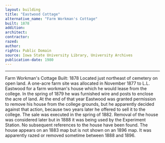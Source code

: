 ```yaml
---
layout: building
title: "Eastwood Cottage"
alternative_name: "Farm Workman's Cottage"
built: 1878
addition:
architect:
contractor: 
razed: 
author:
rights: Public Domain
source: Iowa State University Library, University Archives
publication-date: 1980 
---
```

---
Farm Workman's Cottage 
Built: 1878 
Located just northeast of cemetery on open land. 
A one-acre farm site was allocated in November 1877 to L.L. Eastwood for a farm workman's house which he would lease from the college. In the spring of 1879 he was furnished wire and posts to enclose the acre of land. At the end of that year Eastwood was granted permission to remove his house from the college grounds, but he apparently decided against that action, because two years later he offered to sell it to the college. The sale was executed in the spring of 1882. 
Removal of the house was considered later but in 1888 it was being used by the Experiment Station. No subsequent references to the house have been found. 
The house appears on an 1883 map but is not shown on an 1896 map. It was apparently razed or removed sometime between 1888 and 1896.